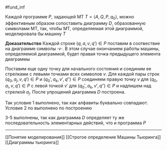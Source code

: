#fund_inf 

Каждой программе $P$, задающей МТ $T =\langle A, Q ,P, q_{0}\rangle$, можно эффективным образом сопоставить диаграмму $D$, образованную символами МТ, так, чтобы МТ, определяемая этой диаграммой, моделировала бы машину $T$

**Доказательство** Каждой строке $(q, a, v, q') \in P$ поставим в соотвествие на диаграмме символы $\cdot v\cdot$. В этом случае окончанием работы машины, определяемой диаграммой, будет правая точка предыдущего элемента диаграммы

Поставим еще одну точку для начального состояния и соединим ее стрелками с левыми точками всех символов $v$. Для каждой пары строк $(q_{0}, a_{j}, v, q') \in P$ и $(q_{0}', a_{k}, v', q'') \in P$ соединяем правую точку $v$ для $(q_{0}, a_{i}, v, q') \in P$ с левой точкой $v'$ для $(q_{0}', a_{k}, v', q'') \in P$ и надпишем над стрелкой $a_j$. После упрощений диаграмма $D$ построена.

Так условие 1 выполнено, так как алфавиты буквально совпадают. Условие 2 по выполнено по построению

3-5 выполнены, так как диаграмма $D$ определяет ту же последовательность элементарных действий, что и программа $P$ 

---
[[Понятие моделирования]] [[Строгое определение Машины Тьюринга]] [[Диаграммы тьюринга]]